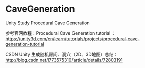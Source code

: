 # CaveGeneration
Unity Study Procedural Cave Generation

参考官网教程：Procedural Cave Generation tutorial ：https://unity3d.com/cn/learn/tutorials/projects/procedural-cave-generation-tutorial

CSDN Unity 生成随机房间、洞穴（2D、3D地图）总结：http://blog.csdn.net/l773575310/article/details/72803191
